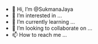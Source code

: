 - 👋 Hi, I’m @SukmanaJaya
- 👀 I’m interested in ...
- 🌱 I’m currently learning ...
- 💞️ I’m looking to collaborate on ...
- 📫 How to reach me ...

<!---
SukmanaJaya/SukmanaJaya is a ✨ special ✨ repository because its `README.md` (this file) appears on your GitHub profile.
You can click the Preview link to take a look at your changes.
--->
